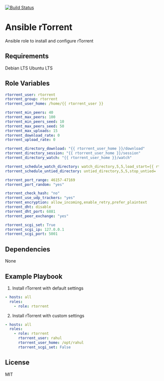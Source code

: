 [![Build Status](https://travis-ci.org/rahul0705/ansible-rtorrent.svg?branch=master)](https://travis-ci.org/rahul0705/ansible-rtorrent)

Ansible rTorrent
=========

Ansible role to install and configure rTorrent

Requirements
------------

Debian LTS
Ubuntu LTS

Role Variables
--------------

```yaml
rtorrent_user: rtorrent
rtorrent_group: rtorrent
rtorrent_user_home: /home/{{ rtorrent_user }}

rtorrent_min_peers: 40
rtorrent_max_peers: 100
rtorrent_min_peers_seed: 10
rtorrent_max_peers_seed: 50
rtorrent_max_uploads: 15
rtorrent_download_rate: 0
rtorrent_upload_rate: 0

rtorrent_directory_download: "{{ rtorrent_user_home }}/download"
rtorrent_directory_session: "{{ rtorrent_user_home }}/session"
rtorrent_directory_watch: "{{ rtorrent_user_home }}/watch"

rtorrent_schedule_watch_directory: watch_directory,5,5,load_start={{ rtorrent_directory_watch }}/*.torrent
rtorrent_schedule_untied_directory: untied_directory,5,5,stop_untied=

rtorrent_port_range: 46157-47169
rtorrent_port_random: "yes"

rtorrent_check_hash: "no"
rtorrent_use_udp_trackers: "yes"
rtorrent_encryption: allow_incoming,enable_retry,prefer_plaintext
rtorrent_dht: disable
rtorrent_dht_port: 6881
rtorrent_peer_exchange: "yes"

rtorrent_scgi_set: True
rtorrent_scgi_ip: 127.0.0.1
rtorrent_scgi_port: 5001
```

Dependencies
------------

None

Example Playbook
----------------

1) Install rTorrent with default settings

```yaml
- hosts: all
  roles:
    - role: rtorrent
```

2) Install rTorrent with custom settings

```yaml
- hosts: all
  roles:
    - role: rtorrent
      rtorrent_user: rahul
      rtorrent_user_home: /opt/rahul
      rtorrent_scgi_set: False
```

License
-------

MIT
